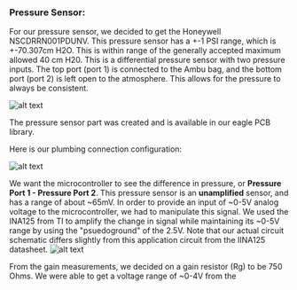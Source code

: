 ### Pressure Sensor:

For our pressure sensor, we decided to get the Honeywell NSCDRRN001PDUNV. This pressure sensor has a +-1 PSI range, which is +-70.307cm H2O. This is within range of the generally accepted maximum allowed 40 cm H20. This is a differential pressure sensor with two pressure inputs. The top port (port 1) is connected to the Ambu bag, and the bottom port (port 2) is left open to the atmosphere. This allows for the pressure to always be consistent. 


![alt text][pinout]

The pressure sensor part was created and is available in our eagle PCB library.

Here is our plumbing connection configuration:

![alt text][plumbingconfig]

We want the microcontroller to see the difference in pressure, or **Pressure Port 1 - Pressure Port 2**. This pressure sensor is an **unamplified** sensor, and has a range of about ~65mV. In order to provide an input of ~0-5V analog voltage to the microcontroller, we had to manipulate this signal. We used the INA125 from TI to amplify the change in signal while maintaining its ~0-5V range by using the "psuedoground" of the 2.5V. Note that our actual circuit schematic differs slightly from this application circuit from the IINA125 datasheet.
![alt text][ina125]

From the gain measurements, we decided on a gain resistor (Rg) to be 750 Ohms. We were able to get a voltage range of ~0-4V from the

[pinout]: https://github.com/kebroad/TigerVent/blob/master/Tutorials/Pressure%20Sensor/images/pinout.JPG

[plumbingconfig]: https://github.com/kebroad/TigerVent/blob/master/Tutorials/Pressure%20Sensor/images/plumbingconfig.jpg

[ina125]: https://github.com/kebroad/TigerVent/blob/master/Tutorials/Pressure%20Sensor/images/ina125.JPG